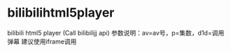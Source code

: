 # bilibilihtml5player
bilibili html5 player (Call bilibilijj api)
参数说明：av=av号，p=集数，d1d=调用弹幕
建议使用iframe调用
